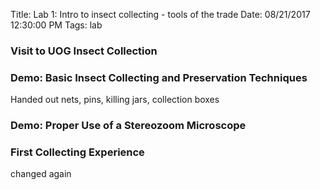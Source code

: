 Title: Lab 1: Intro to insect collecting - tools of the trade
Date: 08/21/2017 12:30:00 PM
Tags: lab

### Visit to UOG Insect Collection

### Demo: Basic Insect Collecting and Preservation Techniques

Handed out nets, pins, killing jars, collection boxes

### Demo: Proper Use of a Stereozoom Microscope

### First Collecting Experience

changed again
